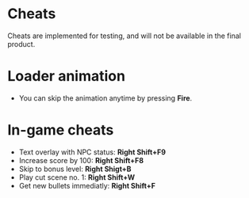 # Cheats

Cheats are implemented for testing, and will not be available in the final product.

# Loader animation

- You can skip the animation anytime by pressing **Fire**.

# In-game cheats

- Text overlay with NPC status: **Right Shift+F9**
- Increase score by 100: **Right Shift+F8**
- Skip to bonus level: **Right Shigt+B**
- Play cut scene no. 1: **Right Shift+W**
- Get new bullets immediatly: **Right Shift+F**
